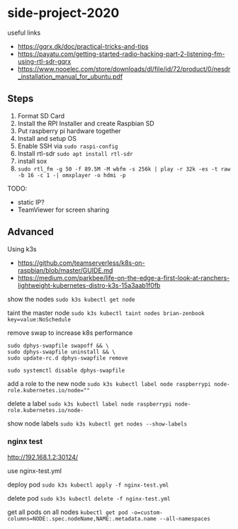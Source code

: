 # side-project-2020

useful links
- https://gqrx.dk/doc/practical-tricks-and-tips
- https://payatu.com/getting-started-radio-hacking-part-2-listening-fm-using-rtl-sdr-gqrx
- https://www.nooelec.com/store/downloads/dl/file/id/72/product/0/nesdr_installation_manual_for_ubuntu.pdf

## Steps
1. Format SD Card
2. Install the RPI Installer and create Raspbian SD
3. Put raspberry pi hardware together
4. Install and setup OS
5. Enable SSH via ``sudo raspi-config``
6. Install rtl-sdr ``sudo apt install rtl-sdr``
7. install sox
8. ``sudo rtl_fm -g 50 -f 89.5M -M wbfm -s 256k | play -r 32k -es -t raw -b 16 -c 1 -| omxplayer -o hdmi -p``

TODO:
- static IP?
- TeamViewer for screen sharing


## Advanced

Using k3s

- https://github.com/teamserverless/k8s-on-raspbian/blob/master/GUIDE.md
- https://medium.com/parkbee/life-on-the-edge-a-first-look-at-ranchers-lightweight-kubernetes-distro-k3s-15a3aab1f0fb

show the nodes
``sudo k3s kubectl get node``

taint the master node
``sudo k3s kubectl taint nodes brian-zenbook key=value:NoSchedule``

remove swap to increase k8s performance
```
sudo dphys-swapfile swapoff && \
sudo dphys-swapfile uninstall && \
sudo update-rc.d dphys-swapfile remove
```

``sudo systemctl disable dphys-swapfile``

add a role to the new node
``sudo k3s kubectl label node raspberrypi node-role.kubernetes.io/node=""``

delete a label
``sudo k3s kubectl label node raspberrypi node-role.kubernetes.io/node-``

show node labels
``sudo k3s kubectl get nodes --show-labels``

### nginx test

http://192.168.1.2:30124/

use nginx-test.yml

deploy pod
``sudo k3s kubectl apply -f nginx-test.yml``

delete pod
``sudo k3s kubectl delete -f nginx-test.yml``

get all pods on all nodes
``kubectl get pod -o=custom-columns=NODE:.spec.nodeName,NAME:.metadata.name --all-namespaces``

